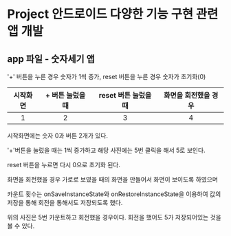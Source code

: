 # Project 안드로이드 다양한 기능 구현 관련 앱 개발



## app 파일 - 숫자세기 앱



'+' 버튼을 누른 경우 숫자가 1씩 증가, reset 버튼을 누른 경우 숫자가 초기화(0)



| 시작화면 | + 버튼 눌렀을 때 | reset 버튼 눌렀을 때 | 화면을 회전했을 경우 |
| :------: | :--------------: | :------------------: | :------------------: |
|    1     |        2         |          3           |          4           |



시작화면에는 숫자 0과 버튼 2개가 있다.

'+'버튼을 눌렀을 때는 1씩 증가하고 해당 사진에는 5번 클릭을 해서 5로 보인다.

reset 버튼을 누르면 다시 0으로 초기화 된다.

화면을 회전했을 경우 가로로 보였을 때의 화면을 만들어서 화면이 보이도록 하였으며

카운트 횟수는 onSaveInstanceState와 onRestoreInstanceState을 이용하여 값의 저장을 통해 회전을 통해서도 저장되도록 했다.

위의 사진은 5번 카운트하고 회전했을 경우이다. 회전을 했어도 5가 저장되어있는 것을 볼 수 있다.
